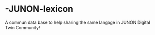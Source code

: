 # -JUNON-lexicon
A commun data base to help sharing the same langage in JUNON Digital Twin Community!
